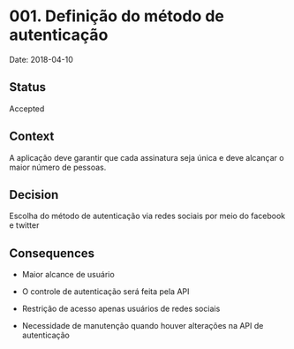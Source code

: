 # 001. Definição do método de autenticação

Date: 2018-04-10

## Status

Accepted

## Context

A aplicação deve garantir que cada assinatura seja única e deve alcançar o maior número de pessoas.

## Decision

Escolha do método de autenticação via redes sociais por meio do facebook e twitter

## Consequences

- Maior alcance de usuário 

- O controle de autenticação será feita pela API 

- Restrição de acesso apenas usuários de redes sociais

- Necessidade de manutenção quando houver alterações na API de autenticação
